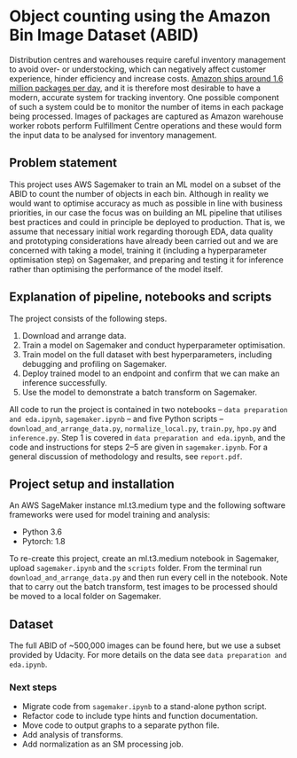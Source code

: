 # Object counting using the Amazon Bin Image Dataset (ABID)

Distribution centres and warehouses require careful inventory management to avoid over- or understocking, which can negatively affect customer experience, hinder efficiency and increase costs. <a href="https://landingcube.com/amazon-statistics/#:~:text=Amazon%20ships%20approximately%201.6%20million,and%2018.5%20orders%20per%20second" target="_blank" rel="noopener">Amazon ships around 1.6 million packages per day</a>, and it is therefore most desirable to have a modern, accurate system for tracking inventory. One possible component of such a system could be to monitor the number of items in each package being processed. Images of packages are captured as Amazon warehouse worker robots perform Fulfillment Centre operations and these would form the input data to be analysed for inventory management. 

## Problem statement
This project uses AWS Sagemaker to train an ML model on a subset of the ABID to count the number of objects in each bin. Although in reality we would want to optimise accuracy as much as possible in line with business priorities, in our case the focus was on building an ML pipeline that utilises best practices and could in principle be deployed to production. That is, we assume that necessary initial work regarding thorough EDA, data quality and prototyping considerations have already been carried out and we are concerned with taking a model, training it (including a hyperparameter optimisation step) on Sagemaker, and preparing and testing it for inference rather than optimising the performance of the model itself. 

## Explanation of pipeline, notebooks and scripts
The project consists of the following steps.
1. Download and arrange data.
2. Train a model on Sagemaker and conduct hyperparameter optimisation.
3. Train model on the full dataset with best hyperparameters, including debugging and profiling on Sagemaker.
4. Deploy trained model to an endpoint and confirm that we can make an inference successfully.
5. Use the model to demonstrate a batch transform on Sagemaker. 

All code to run the project is contained in two notebooks – `data preparation and eda.ipynb`, `sagemaker.ipynb` – and five Python scripts – `download_and_arrange_data.py`, `normalize_local.py`, `train.py`, `hpo.py` and `inference.py`. Step 1 is covered in `data preparation and eda.ipynb`, and the code and instructions for steps 2–5 are given in `sagemaker.ipynb`. For a general discussion of methodology and results, see `report.pdf`.

## Project setup and installation
An AWS SageMaker instance ml.t3.medium type and the following software frameworks were used for model training and analysis:

- Python 3.6
- Pytorch: 1.8

To re-create this project, create an ml.t3.medium notebook in Sagemaker, upload `sagemaker.ipynb` and the `scripts` folder. From the terminal run `download_and_arrange_data.py` and then run every cell in the notebook. Note that to carry out the batch transform, test images to be processed should be moved to a local folder on Sagemaker.


## Dataset
The full ABID of \~500,000 images can be found <a ref="https://registry.opendata.aws/amazon-bin-imagery/" target="_blank" rel="noopener">here</a>, but we use a subset provided by Udacity. For more details on the data see `data preparation and eda.ipynb`.

### Next steps
- Migrate code from `sagemaker.ipynb` to a stand-alone python script.
- Refactor code to include type hints and function documentation.
- Move code to output graphs to a separate python file.
- Add analysis of transforms.
- Add normalization as an SM processing job.
